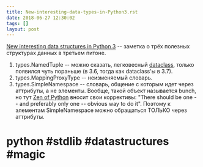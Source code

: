 ```yaml
---
title: New-interesting-data-types-in-Python3.rst
date: 2018-06-27 12:30:02
tags: []
layout: post
---
```


[New interesting data structures in Python 3](https://github.com/topper-123/Articles/blob/master/New-interesting-data-types-in-Python3.rst) -- заметка о трёх полезных структурах данных в третьем питоне.

1. types.NamedTuple -- можно сказать, легковесный [dataclass](https://t.me/itgram_channel/126), только появился чуть пораньше (в 3.6, тогда как dataclass'ы в 3.7).
2. types.MappingProxyType -- неизменяемый словарь.
3. types.SimpleNamespace -- словарь, общение с которым идет через аттрибуты, а не элементы. Вообще, такой объект называется bunch, но тут [Zen of Python](https://t.me/itgram_channel/128) вносит свои коррективы: "There should be one -- and preferably only one -- obvious way to do it". Поэтому к элементам SimpleNamespace можно обращаться ТОЛЬКО через аттрибуты.

# python #stdlib #datastructures #magic

